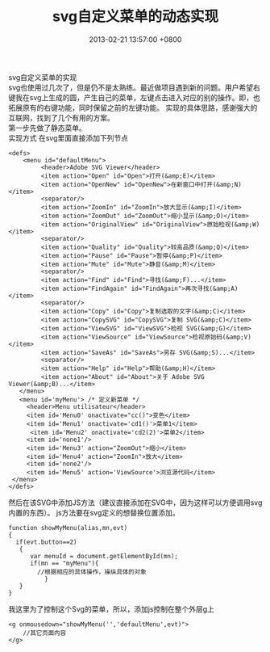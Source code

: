 ﻿---
title: svg自定义菜单的动态实现
date: 2013-02-21 13:57:00 +0800 
layout: post
permalink: /blog/2013/02/21/svg自定义菜单的动态实现.html
categories:
  - 问题一箩筐
tags:
  - SVG
---

svg自定义菜单的实现<br/>
svg也使用过几次了，但是仍不是太熟练。最近做项目遇到新的问题。用户希望右键我在svg上生成的圆，产生自己的菜单，左键点击进入对应的别的操作。即，也拓展原有的右键功能，同时保留之前的左键功能。
实现的具体思路，感谢强大的互联网，找到了几个有用的方案。<br/>
第一步先做了静态菜单。<br/>
实现方式
在svg里面直接添加下列节点 
```
<defs> 	
    <menu id="defaultMenu">
	     <header>Adobe SVG Viewer</header>
	     <item action="Open" id="Open">打开(&amp;E)</item>
	     <item action="OpenNew" id="OpenNew">在新窗口中打开(&amp;N)</item>
	     <separator/>
	     <item action="ZoomIn" id="ZoomIn">放大显示(&amp;I)</item>
	     <item action="ZoomOut" id="ZoomOut">缩小显示(&amp;O)</item>
	     <item action="OriginalView" id="OriginalView">原始检视(&amp;W)</item>
	     <separator/>
	     <item action="Quality" id="Quality">较高品质(&amp;Q)</item>
	     <item action="Pause" id="Pause">暂停(&amp;P)</item>
	     <item action="Mute" id="Mute">静音(&amp;M)</item>
	     <separator/>
	     <item action="Find" id="Find">寻找(&amp;F)...</item>
	     <item action="FindAgain" id="FindAgain">再次寻找(&amp;A)</item>
	     <separator/>
	     <item action="Copy" id="Copy">复制选取的文字(&amp;C)</item>
	     <item action="CopySVG" id="CopySVG">复制 SVG(&amp;C)</item>
	     <item action="ViewSVG" id="ViewSVG">检视 SVG(&amp;G)</item>
	     <item action="ViewSource" id="ViewSource">检视原始码(&amp;V)</item>
	     <item action="SaveAs" id="SaveAs">另存 SVG(&amp;S)...</item>
	     <separator/>
	     <item action="Help" id="Help">帮助(&amp;H)</item>
	     <item action="About" id="About">关于 Adobe SVG Viewer(&amp;B)...</item>
   </menu>
   <menu id='myMenu'> /* 定义新菜单 */
     <header>Menu utilisateur</header>
     <item id='Menu0' onactivate="cc()">变色</item>
     <item id='Menu1' onactivate='cd1()'>菜单1</item>
      <item id='Menu2' onactivate='cd2(2)'>菜单2</item>
     <item id='none1'/>
     <item id='Menu3' action="ZoomOut">缩小</item>
     <item id='Menu4' action="ZoomIn">放大</item>
     <item id='none2'/>
     <item id='Menu5' action='ViewSource'>浏览源代码</item>
 </menu>
</defs>
```
然后在该SVG中添加JS方法（建议直接添加在SVG中，因为这样可以方便调用svg内置的东西）。
js方法要在svg定义的想替换位置添加。
```
function showMyMenu(alias,mn,evt)
{ 
  if(evt.button==2)
   {
      var menuId = document.getElementById(mn);
      if(mn == "myMenu"){
        //根据相应的具体操作，操纵具体的对象
          }
   }
}
```
我这里为了控制这个Svg的菜单，所以，添加js控制在整个外层g上
```
<g onmousedown="showMyMenu('','defaultMenu',evt)">
    //其它页面内容
</g>
```